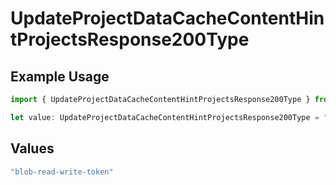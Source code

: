 # UpdateProjectDataCacheContentHintProjectsResponse200Type

## Example Usage

```typescript
import { UpdateProjectDataCacheContentHintProjectsResponse200Type } from "@simplesagar/vercel/models/updateprojectdatacacheop.js";

let value: UpdateProjectDataCacheContentHintProjectsResponse200Type = "blob-read-write-token";
```

## Values

```typescript
"blob-read-write-token"
```